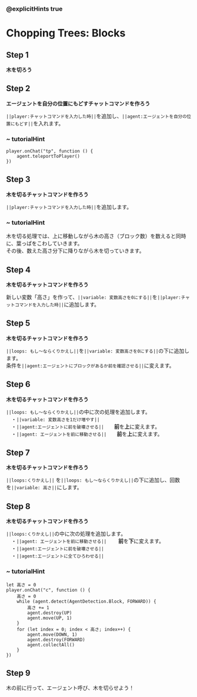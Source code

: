 ### @explicitHints true

# Chopping Trees: Blocks

## Step 1
**木を切ろう**

## Step 2
**エージェントを自分の位置にもどすチャットコマンドを作ろう**  

``||player:チャットコマンドを入力した時||``を追加し、``||agent:エージェントを自分の位置にもどす||``を入れます。

### ~ tutorialHint

```blocks
player.onChat("tp", function () {
    agent.teleportToPlayer()
})
```

## Step 3
**木を切るチャットコマンドを作ろう**  

``||player:チャットコマンドを入力した時||``を追加します。

### ~ tutorialHint
木を切る処理では、上に移動しながら木の高さ（ブロック数）を数えると同時に、葉っぱをこわしていきます。  
その後、数えた高さ分下に降りながら木を切っていきます。

## Step 4
**木を切るチャットコマンドを作ろう**  

新しい変数「高さ」を作って、``||variable: 変数高さを0にする||``を``||player:チャットコマンドを入力した時||``に追加します。

## Step 5
**木を切るチャットコマンドを作ろう**  

``||loops: もし～ならくりかえし||``を``||variable: 変数高さを0にする||``の下に追加します。  
条件を``||agent:エージェントにブロックがあるか前を確認させる||``に変えます。


## Step 6
**木を切るチャットコマンドを作ろう**  

``||loops: もし～ならくりかえし||``の中に次の処理を追加します。  
　・``||variable: 変数高さを1だけ増やす||``    
　・``||agent:エージェントに前を破壊させる||``　　**前**を**上**に変えます。  
　・``||agent: エージェントを前に移動させる||``　　**前**を**上**に変えます。  

## Step 7
**木を切るチャットコマンドを作ろう**  

``||loops:くりかえし||`` を``||loops: もし～ならくりかえし||``の下に追加し、回数を``||variable: 高さ||``にします。

## Step 8
**木を切るチャットコマンドを作ろう**  

``||loops:くりかえし||``の中に次の処理を追加します。  
　・``||agent: エージェントを前に移動させる||``   　　**前**を**下**に変えます。   
　・``||agent:エージェントに前を破壊させる||``  
　・``||agent:エージェントに全てひろわせる||``

### ~ tutorialHint

```blocks
let 高さ = 0
player.onChat("c", function () {
    高さ = 0
    while (agent.detect(AgentDetection.Block, FORWARD)) {
        高さ += 1
        agent.destroy(UP)
        agent.move(UP, 1)
    }
    for (let index = 0; index < 高さ; index++) {
        agent.move(DOWN, 1)
        agent.destroy(FORWARD)
        agent.collectAll()
    }    
})
```

## Step 9

木の前に行って、エージェント呼び、木を切らせよう！

